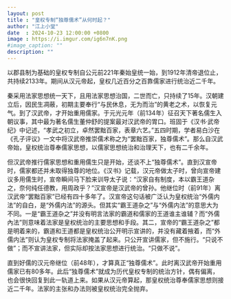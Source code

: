 ```yaml
---
layout: post
title : "皇权专制“独尊儒术”从何时起？"
author: "江上小堂"
date  : 2024-10-23 12:00:00 +0800
image : https://i.imgur.com/ig6n7nK.png
#image_caption: ""
description: ""
---
```


以郡县制为基础的皇权专制自公元前221年秦始皇统一始，到1912年清帝退位止，共持续2133年。期间从汉元帝起，皇权几近百分之百靠儒家进行统治近二千年。

<!--more-->

秦采用法家思想统一天下，且用法家思想治国，二世而亡，只持续了15年。汉朝建立后，因民生凋蔽，初期主要奉行“与民休息，无为而治”的黄老之术，以恢复元气。到了汉武帝，才开始重用儒家。于元光元年（前134年）征召天下著名儒生入朝议事，其中最为著名儒生董仲舒的提案最对汉武帝的胃口。班固于《汉书·武帝纪》中记述，“孝武之初立，卓然罢黜百家，表章六艺。”五四时期，学者易白沙在《孔子评议》一文中将汉武帝推崇儒术称之为“罢黜百家，独尊儒术”。那么自汉武帝始，皇权统治尊奉儒家思想，以儒家思想统治和治理天下，也有二千余年。

但汉武帝推行儒家思想和重用儒生只是开始，还谈不上“独尊儒术”。直到汉宣帝时，儒家都还并未取得独尊的地位。《汉书》记载，汉元帝做太子时，曾向宣帝建议多用儒生时，宣帝瞬间马下脸来训导太子说：“汉家自有制度，本以霸王道杂之，奈何纯任德教，用周政乎？”汉宣帝是汉武帝的曾孙。他继位时（前91年）离汉武帝“罢黜百家”已经有四十多年了。汉宣帝这句话被广泛认为皇权统治“外儒内法”的自白，是“外儒内法”的源头。但其实“霸王道杂之”与“外儒内法”的意思大为不同。一是“霸王道杂之”并没有明言法家的霸道和儒家的王道谁主谁辅？而“外儒內法”则意味着法家是皇权统治的主要思想和手段。其二，宣帝的“霸王道杂之”都是明着来的，霸道和王道都是皇权统治公开明示宣讲的，并没有藏着掖着，而“外儒内法”则认为皇权专制将法家掩盖了起来。只公开宣讲儒家，但不施行。“只说不做”；而不宣讲法家，但实际却按法家思想进行统治。“只做不说”。

直到好儒的汉元帝继位（前48年），才算真正“独尊儒术”。此时离汉武帝开始重用儒家已有80多年。此后“独尊儒术”就成为历代皇权专制的统治方针，偶有偏离，也会很快回复到此一轨道上来。如果从汉元帝算起，那皇权统治尊奉儒家思想则接近二千年。法家的主张和办法则被皇权统治完全抛弃。

<!--END-->